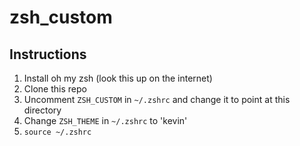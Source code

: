 # zsh_custom

## Instructions

1. Install oh my zsh (look this up on the internet)
2. Clone this repo
3. Uncomment `ZSH_CUSTOM` in `~/.zshrc` and change it to point at this directory
4. Change `ZSH_THEME` in `~/.zshrc` to 'kevin'
5. `source ~/.zshrc`
